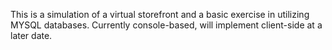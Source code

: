This is a simulation of a virtual storefront and a basic exercise in utilizing MYSQL databases.  Currently console-based, will implement client-side at a later date.